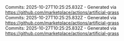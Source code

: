 Commits: 2025-10-27T10:25:25.832Z - Generated via https://github.com/marketplace/actions/artificial-grass
<br>
Commits: 2025-10-27T10:25:25.832Z - Generated via https://github.com/marketplace/actions/artificial-grass
<br>
Commits: 2025-10-27T10:25:25.832Z - Generated via https://github.com/marketplace/actions/artificial-grass
<br>
